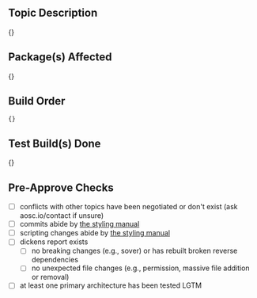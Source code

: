 Topic Description
-----------------

{}

Package(s) Affected
-------------------

{}

Build Order
-----------

```
{}
```

Test Build(s) Done
------------------

{}

Pre-Approve Checks
------------------

- [ ] conflicts with other topics have been negotiated or don't exist (ask aosc.io/contact if unsure)
- [ ] commits abide by [the styling manual](https://wiki.aosc.io/developer/packaging/package-styling-manual/#git-commit-messages)
- [ ] scripting changes abide by [the styling manual](https://wiki.aosc.io/developer/packaging/package-styling-manual/)
- [ ] dickens report exists
  - [ ] no breaking changes (e.g., sover) or has rebuilt broken reverse dependencies
  - [ ] no unexpected file changes (e.g., permission, massive file addition or removal)
- [ ] at least one primary architecture has been tested LGTM
